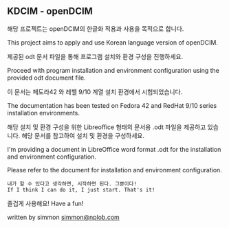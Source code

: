 KDCIM - openDCIM
-----------

해당 프로젝트는 openDCIM의 한글화 적용과 사용을 목적으로 합니다.

This project aims to apply and use Korean language version of openDCIM.



제공된 odt 문서 파일을 통해 프로그램 설치와 환경 구성을 진행하세요.

Proceed with program installation and environment configuration using the provided odt document file.



이 문서는 페도라42 와 레헬 9/10 계열 설치 환경에서 시험되었습니다.

The documentation has been tested on Fedora 42 and RedHat 9/10 series installation environments.



해당 설치 및 환경 구성을 위한 Libreoffice 형태의 문서용 .odt 파일을 제공하고 있습니다. 해당 문서를 참고하여 설치 및 환경을 구성하세요.

I'm providing a document in LibreOffice word format .odt for the installation and environment configuration.

Please refer to the document for installation and environment configuration.


    내가 할 수 있다고 생각하면, 시작하면 된다. 그뿐이다!
    If I think I can do it, I just start. That's it!


즐겁게 사용해요!
Have a fun!

written by simmon
simmon@nplob.com
